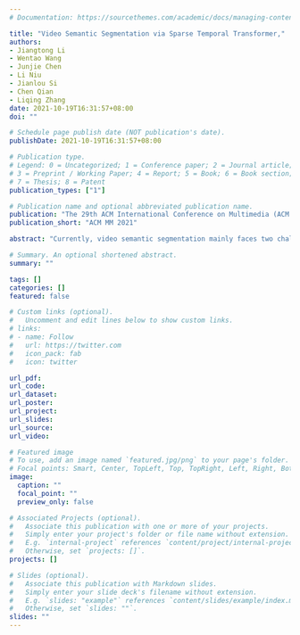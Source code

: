 ```yaml
---
# Documentation: https://sourcethemes.com/academic/docs/managing-content/

title: "Video Semantic Segmentation via Sparse Temporal Transformer,"
authors:
- Jiangtong Li
- Wentao Wang
- Junjie Chen
- Li Niu
- Jianlou Si
- Chen Qian
- Liqing Zhang
date: 2021-10-19T16:31:57+08:00
doi: ""

# Schedule page publish date (NOT publication's date).
publishDate: 2021-10-19T16:31:57+08:00

# Publication type.
# Legend: 0 = Uncategorized; 1 = Conference paper; 2 = Journal article;
# 3 = Preprint / Working Paper; 4 = Report; 5 = Book; 6 = Book section;
# 7 = Thesis; 8 = Patent
publication_types: ["1"]

# Publication name and optional abbreviated publication name.
publication: "The 29th ACM International Conference on Multimedia (ACM MM 2021)"
publication_short: "ACM MM 2021"

abstract: "Currently, video semantic segmentation mainly faces two challenges: 1) the demand of temporal consistency; 2)  the balance between segmentation accuracy and inference efficiency. For the first challenge, existing methods usually use optical flow to capture the temporal relation in consecutive frames and maintain the temporal consistency, but the low inference speed by means of optical flow limits the real-time applications. For the second challenge, flow-based key frame warping is one mainstream solution. However, the unbalanced inference latency of flow-based key frame warping makes it unsatisfactory for real-time applications. Considering the segmentation accuracy and inference efficiency, we propose a novel Sparse Temporal Transformer (STT) to bridge temporal relation among video frames adaptively, which is also equipped with query selection and key selection. The key selection and query selection strategies are separately applied to filter out temporal and spatial redundancy in our temporal transformer.  Specifically, our STT can reduce the time complexity of temporal transformer by a large margin without harming the segmentation accuracy and temporal consistency. Experiments on two benchmark datasets, Cityscapes and Camvid, demonstrate that our method achieves the state-of-the-art segmentation accuracy and temporal consistency with comparable inference speed."

# Summary. An optional shortened abstract.
summary: ""

tags: []
categories: []
featured: false

# Custom links (optional).
#   Uncomment and edit lines below to show custom links.
# links:
# - name: Follow
#   url: https://twitter.com
#   icon_pack: fab
#   icon: twitter

url_pdf: 
url_code:
url_dataset:
url_poster:
url_project:
url_slides:
url_source:
url_video:

# Featured image
# To use, add an image named `featured.jpg/png` to your page's folder. 
# Focal points: Smart, Center, TopLeft, Top, TopRight, Left, Right, BottomLeft, Bottom, BottomRight.
image:
  caption: ""
  focal_point: ""
  preview_only: false

# Associated Projects (optional).
#   Associate this publication with one or more of your projects.
#   Simply enter your project's folder or file name without extension.
#   E.g. `internal-project` references `content/project/internal-project/index.md`.
#   Otherwise, set `projects: []`.
projects: []

# Slides (optional).
#   Associate this publication with Markdown slides.
#   Simply enter your slide deck's filename without extension.
#   E.g. `slides: "example"` references `content/slides/example/index.md`.
#   Otherwise, set `slides: ""`.
slides: ""
---
```

